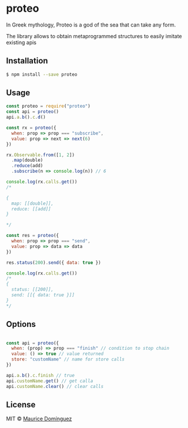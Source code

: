 # proteo

>

In Greek mythology, Proteo is a god of the sea that can take any form.

The library allows to obtain metaprogrammed structures to easily imitate existing apis

## Installation

```sh
$ npm install --save proteo
```

## Usage

```js
const proteo = require("proteo")
const api = proteo()
api.a.b().c.d()
```

```javascript
const rx = proteo({
  when: prop => prop === "subscribe",
  value: prop => next => next(6)
})

rx.Observable.from([1, 2])
  .map(double)
  .reduce(add)
  .subscribe(n => console.log(n)) // 6

console.log(rx.calls.get())
/*

{
  map: [[double]],
  reduce: [[add]]
}

*/
```

```javascript
const res = proteo({
  when: prop => prop === "send",
  value: prop => data => data
})

res.status(200).send({ data: true })

console.log(rx.calls.get())
/*
{
  status: [[200]],
  send: [[{ data: true }]]
}
*/
```

## Options

```javascript

const api = proteo({
  when: (prop) => prop === "finish" // condition to stop chain
  value: () => true // value returned
  store: "customName" // name for store calls
})

api.a.b().c.finish // true
api.customName.get() // get calla
api.customName.clear() // clear calls


```

## License

MIT © [Maurice Domínguez]()
